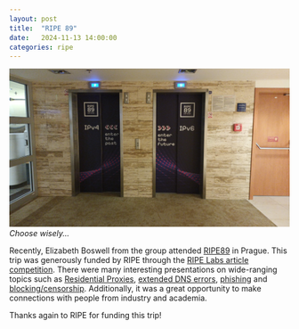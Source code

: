 ```yaml
---
layout: post
title:  "RIPE 89"
date:   2024-11-13 14:00:00 
categories: ripe 
---
```


![image](/assets/images/ripe89_ipv4_ipv6.jpg) 
*Choose wisely...*


Recently, Elizabeth Boswell from the group attended [RIPE89](https://ripe89.ripe.net) in Prague. This trip was generously funded by RIPE through the [RIPE Labs article competition](https://labs.ripe.net/competitions/ripe-labs-article-competition-ripe-88/). 
There were many interesting presentations on wide-ranging topics such as [Residential Proxies](https://ripe89.ripe.net/archives/video/1446/), [extended DNS errors](https://ripe89.ripe.net/archives/video/1468/), [phishing](https://ripe89.ripe.net/archives/video/1430/) and [blocking/censorship](https://ripe89.ripe.net/archives/video/1496/). Additionally, it was a great opportunity to make connections with people from industry and academia. 

Thanks again to RIPE for funding this trip!
